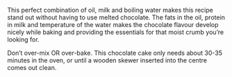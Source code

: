 This perfect combination of oil, milk and boiling water makes this recipe stand out without having to use melted chocolate. The fats in the oil, protein in milk and temperature of the water makes the chocolate flavour develop nicely while baking and providing the essentials for that moist crumb you’re looking for.

Don’t over-mix OR over-bake. This chocolate cake only needs about 30-35 minutes in the oven, or until a wooden skewer inserted into the centre comes out clean.